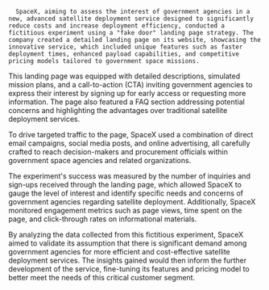       SpaceX, aiming to assess the interest of government agencies in a new, advanced satellite deployment service designed to significantly reduce costs and increase deployment efficiency, conducted a fictitious experiment using a "fake door" landing page strategy. The company created a detailed landing page on its website, showcasing the innovative service, which included unique features such as faster deployment times, enhanced payload capabilities, and competitive pricing models tailored to government space missions.

This landing page was equipped with detailed descriptions, simulated mission plans, and a call-to-action (CTA) inviting government agencies to express their interest by signing up for early access or requesting more information. The page also featured a FAQ section addressing potential concerns and highlighting the advantages over traditional satellite deployment services.

To drive targeted traffic to the page, SpaceX used a combination of direct email campaigns, social media posts, and online advertising, all carefully crafted to reach decision-makers and procurement officials within government space agencies and related organizations.

The experiment's success was measured by the number of inquiries and sign-ups received through the landing page, which allowed SpaceX to gauge the level of interest and identify specific needs and concerns of government agencies regarding satellite deployment. Additionally, SpaceX monitored engagement metrics such as page views, time spent on the page, and click-through rates on informational materials.

By analyzing the data collected from this fictitious experiment, SpaceX aimed to validate its assumption that there is significant demand among government agencies for more efficient and cost-effective satellite deployment services. The insights gained would then inform the further development of the service, fine-tuning its features and pricing model to better meet the needs of this critical customer segment.


